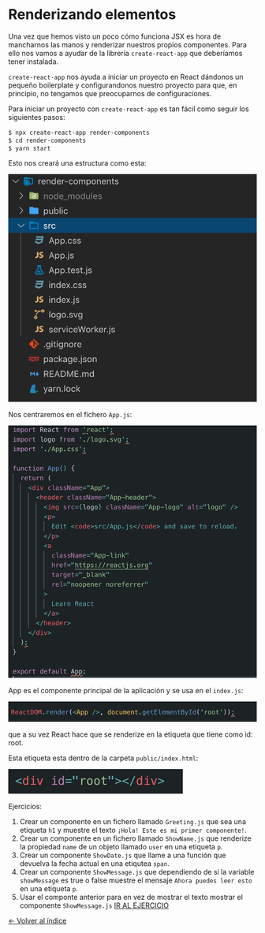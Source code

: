 # Renderizando elementos

Una vez que hemos visto un poco cómo funciona JSX es hora de mancharnos las manos y renderizar nuestros propios componentes. Para ello nos vamos a ayudar de la librería `create-react-app` que deberíamos tener instalada.

`create-react-app` nos ayuda a iniciar un proyecto en React dándonos un pequeño boilerplate y configurandonos nuestro proyecto para que, en principio, no tengamos que preocuparnos de configuraciones.

Para iniciar un proyecto con `create-react-app` es tan fácil como seguir los siguientes pasos:

```
$ npx create-react-app render-components
$ cd render-components
$ yarn start
```

Esto nos creará una estructura como esta:

![estructura](./../images/boilerplate.png)

Nos centraremos en el fichero `App.js`:

![app](./../images/app.png)

App es el componente principal de la aplicación y se usa en el `index.js`:

![index](./../images/index.png)

que a su vez React hace que se renderize en la etiqueta que tiene como id: root.

Esta etiqueta esta dentro de la carpeta `public/index.html`:

![public](./../images/public.png)

Ejercicios:

1. Crear un componente en un fichero llamado `Greeting.js` que sea una etiqueta `h1` y muestre el texto `¡Hola! Este es mi primer componente!`.
2. Crear un componente en un fichero llamado `ShowName.js` que renderize la propiedad `name` de un objeto llamado `user` en una etiqueta `p`.
3. Crear un componente `ShowDate.js` que llame a una función que devuelva la fecha actual en una etiqutea `span`.
4. Crear un componente `ShowMessage.js` que dependiendo de si la variable `showMessage` es true o false muestre el mensaje `Ahora puedes leer esto` en una etiqueta `p`.
5. Usar el componte anterior para en vez de mostrar el texto mostrar el componente `ShowMessage.js`
   [IR AL EJERCICIO](./../Ejercicios/2.Renderizando_Elementos.md)

[<- Volver al índice](./../README.md)
